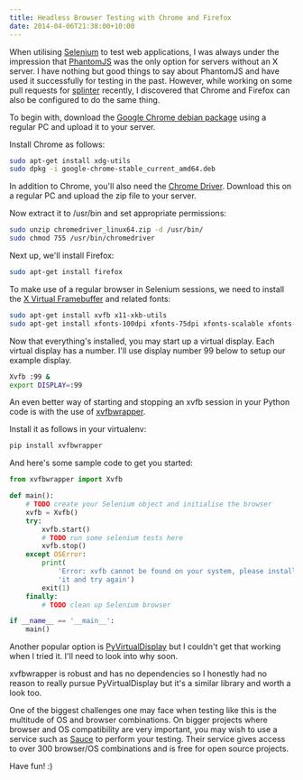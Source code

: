 ```yaml
---
title: Headless Browser Testing with Chrome and Firefox
date: 2014-04-06T21:38:00+10:00
---
```


When utilising [Selenium](http://docs.seleniumhq.org/) to test web
applications, I was always under the impression that
[PhantomJS](http://phantomjs.org/) was the only option for servers without an
X server.  I have nothing but good things to say about PhantomJS and have used
it successfully for testing in the past.  However, while working on some pull
requests for [splinter](https://github.com/cobrateam/splinter) recently, I
discovered that Chrome and Firefox can also be configured to do the same thing.

To begin with, download the
[Google Chrome debian package](https://www.google.com/intl/en/chrome/browser/?platform=linux)
using a regular PC and upload it to your server.

Install Chrome as follows:

```bash
sudo apt-get install xdg-utils
sudo dpkg -i google-chrome-stable_current_amd64.deb
```

In addition to Chrome, you'll also need the
[Chrome Driver](https://code.google.com/p/selenium/wiki/ChromeDriver).
Download this on a regular PC and upload the zip file to your server.

Now extract it to /usr/bin and set appropriate permissions:

```bash
sudo unzip chromedriver_linux64.zip -d /usr/bin/
sudo chmod 755 /usr/bin/chromedriver
```

Next up, we'll install Firefox:

```bash
sudo apt-get install firefox
```

To make use of a regular browser in Selenium sessions, we need to install the
[X Virtual Framebuffer](http://en.wikipedia.org/wiki/Xvfb) and related fonts:

```bash
sudo apt-get install xvfb x11-xkb-utils
sudo apt-get install xfonts-100dpi xfonts-75dpi xfonts-scalable xfonts-cyrillic
```

Now that everything's installed, you may start up a virtual display.  Each
virtual display has a number.  I'll use display number 99 below to setup our
example display.

```bash
Xvfb :99 &
export DISPLAY=:99
```

An even better way of starting and stopping an xvfb session in your Python code
is with the use of [xvfbwrapper](https://github.com/cgoldberg/xvfbwrapper).

Install it as follows in your virtualenv:

```bash
pip install xvfbwrapper
```

And here's some sample code to get you started:

```python
from xvfbwrapper import Xvfb

def main():
    # TODO create your Selenium object and initialise the browser
    xvfb = Xvfb()
    try:
        xvfb.start()
        # TODO run some selenium tests here
        xvfb.stop()
    except OSError:
        print(
            'Error: xvfb cannot be found on your system, please install '
            'it and try again')
        exit(1)
    finally:
        # TODO clean up Selenium browser

if __name__ == '__main__':
    main()
```

Another popular option is
[PyVirtualDisplay](https://github.com/ponty/PyVirtualDisplay) but I couldn't
get that working when I tried it.  I'll need to look into why soon.

xvfbwrapper is robust and has no dependencies so I honestly had no reason to
really pursue PyVirtualDisplay but it's a similar library and worth a look too.

One of the biggest challenges one may face when testing like this is the
multitude of OS and browser combinations.  On bigger projects where browser and
OS compatibility are very important, you may wish to use a service such as
[Sauce](https://saucelabs.com/selenium) to perform your testing. Their service
gives access to over 300 browser/OS combinations and is free for open source
projects.

Have fun! :)
